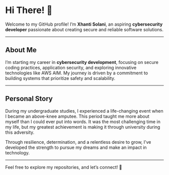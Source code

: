 # Hi There! 👋  

Welcome to my GitHub profile! I’m **Xhanti Solani**, an aspiring **cybersecurity developer** passionate about creating secure and reliable software solutions.  

---

## About Me  
I’m starting my career in **cybersecurity development**, focusing on secure coding practices, application security, and exploring innovative technologies like AWS AIM. My journey is driven by a commitment to building systems that prioritize safety and scalability.

---

## Personal Story  
During my undergraduate studies, I experienced a life-changing event when I became an above-knee amputee. This period taught me more about myself than I could ever put into words. It was the most challenging time in my life, but my greatest achievement is making it through university during this adversity.  

Through resilience, determination, and a relentless desire to grow, I’ve developed the strength to pursue my dreams and make an impact in technology.

---

Feel free to explore my repositories, and let’s connect! 🚀
